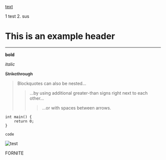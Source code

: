 
[text](text)

1 test
2. sus

# This is an example header

---

**bold**

*italic*

~~Strikethrough~~

> Blockquotes can also be nested...
>> ...by using additional greater-than signs right next to each other...
> > > ...or with spaces between arrows.

```
int main() {
    return 0;
}
```

`code`

![test](https://google.com)

FORNITE 